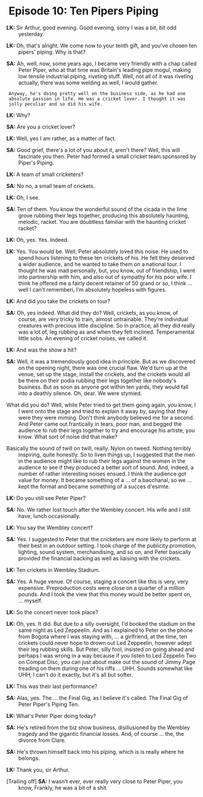 # Episode 10: Ten Pipers Piping

<style type="text/css">
p {text-indent: -32px; margin-left: 26px; }
</style>

**LK:** Sir Arthur, good evening. Good evening, sorry I was a bit, bit odd yesterday.

**LK:** Oh, that's alright. We come now to your tenth gift, and you've chosen ten pipers' piping. Why is that?

**SA:** Ah, well, now, some years ago, I became very friendly with a chap called Peter Piper, who at that time was Britain's leading pipe mogul, making low tensile industrial piping, riveting stuff. Well, not all of it was riveting actually, there was some welding as well, I would gather.

    Anyway, he's doing pretty well on the business side, as he had one absolute passion in life. He was a cricket lover. I thought it was jolly peculiar and so did his wife.

**LK:** Why?

**SA:** Are you a cricket lover?

**LK:** Well, yes I am rather, as a matter of fact.

**SA:** Good grief, there's a lot of you about it, aren't there? Well, this will fascinate you then. Peter had formed a small cricket team sponsored by Piper's Piping.

**LK:** A team of small cricketers?

**SA:** No no, a small team of crickets.

**LK:** Oh, I see.

**SA:** Ten of them. You know the wonderful sound of the cicada in the lime grove rubbing their legs together, producing this absolutely haunting, melodic, racket. You are doubtless familiar with the haunting cricket racket?

**LK:** Oh, yes. Yes. Indeed.

**LK:** Yes. You would be. Well, Peter absolutely loved this noise. He used to spend hours listening to these ten crickets of his. He felt they deserved a wider audience, and he wanted to take them on a national tour. I thought he was mad personally, but, you know, out of friendship, I went into partnership with him, and also out of sympathy for his poor wife. I think he offered me a fairly decent retainer of 50 grand or so, I think ... well I can't rememberi, I'm absolutely hopeless with figures. 

**LK:** And did you take the crickets on tour?

**SA:** Oh, yes indeed. What did they do? Well, crickets, as you know, of course, are very tricky to train, almost untrainable. They're individual creatures with precious little discipline. So in practice, all they did really was a lot of, leg rubbing as and when they felt inclined. Temperamental little sobs. An evening of cricket noises, we called it.

**LK:** And was the show a hit?

**SA:** Well, it was a tremendously good idea in principle. But as we discovered on the opening night, there was one crucial flaw. We'd turn up at the venue, set up the stage, install the crickets, and the crickets would all be there on their podia rubbing their legs together like nobody's business. But as soon as anyone got within ten yards, they would fall into a deathly silence. Oh, dear. We were stymied.

What did you do? Well, while Peter tried to get them going again, you know, I I went onto the stage and tried to explain it away by, saying that they were they were miming. Don't think anybody believed me for a second. And Peter came out frantically in tears, poor man, and begged the audience to rub their legs together to try and encourage his artiste, you know. What sort of noise did that make?

Basically the sound of twill on twill, really. Nylon on tweed. Nothing terribly inspiring, quite honestly. So to liven things up, I suggested that the men in the audience might like to rub their legs against the women in the audience to see if they produced a better sort of sound. And, indeed, a number of rather interesting noises ensued. I think the audience got value for money. It became something of a ... of a bacchanal, so we ... kept the format and became something of a succes d'esimte. 

**LK:** Do you still see Peter Piper?

**SA:** No. We rather lost touch after the Wembley concert. His wife and I still have, lunch occasionally.

**LK:** You say the Wembley concert?

**SA:** Yes. I suggested to Peter that the cricketers are more likely to perform at their best in an outdoor setting. I took charge of the publicity promotion, lighting, sound system, merchandising, and so on, and Peter basically provided the financial backing as well as liaising with the crickets.

**LK:** Ten crickets in Wembley Stadium.

**SA:** Yes. A huge venue. Of course, staging a concert like this is very, very expensive. Preproduction costs were close on a quarter of a million pounds. And I took the view that this money would be better spent on, ... myself.

**LK:** So the concert never took place?

**LK:** Oh, yes. It did. But due to a silly oversight, I'd booked the stadium on the same night as Led Zeppeelin. And as I explained to Peter on the phone from Bogota where I was staying with, ... a girlfriend, at the time, ten crickets could never hope to drown out Led Zeppeelin, however adept their leg rubbing skills. But Peter, silly fool, insisted on going ahead and perhaps I was wrong in a way because if you listen to Led Zeppelin Two on Compat Disc, you can just about make out the sound of Jimmy Page treading on them during one of his riffs ... UHH. Sounds somewhat like UHH, I can't do it exactly, but it's all but softer.

**LK:** This was their last performance?

**SA:** Alas, yes. The ... the Final Gig, as I believe it's called. The Final Gig of Peter Piper's Piping Ten.

**LK:** What's Peter Piper doing today?

**SA:** He's retired from the biz show business, disillusioned by the Wembley tragedy and the gigantic financial losses. And, of course ... the, the divorce from Clare.

**SA:** He's thrown himself back into his piping, which is is really where he belongs.

**LK:** Thank you, sir Arthur.

[Trailing off]
**SA:** I wasn't ever, ever really very close to Peter Piper, you know, Frankly, he was a bit of a shit.

